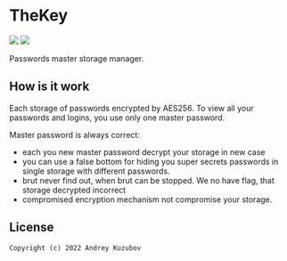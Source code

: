 # TheKey

[![](https://github.com/klee0kai/thekey/actions/workflows/deploy_dev.yml/badge.svg)](https://github.com/klee0kai/thekey/actions/workflows/deploy_dev.yml)
[![](https://img.shields.io/badge/license-GNU_GPLv3-blue.svg?style=flat-square)](./LICENCE.md)

Passwords master storage manager.

## How is it work 

Each storage of passwords encrypted by AES256.
To view all your passwords and logins, you use only one master password.

Master password is always correct:
 - each you new master password decrypt your storage in new case
 - you can use a false bottom for hiding you super secrets passwords in single storage with different passwords.
 - brut never find out, when brut can be stopped. We no have flag, that storage decrypted incorrect 
 - compromised encryption mechanism not compromise your storage.


## License
```
Copyright (c) 2022 Andrey Kuzubov
```
